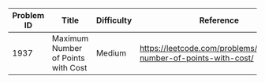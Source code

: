 | Problem ID | Title | Difficulty | Reference
| --- | --- | --- | ---
| 1937 | Maximum Number of Points with Cost | Medium | https://leetcode.com/problems/maximum-number-of-points-with-cost/
